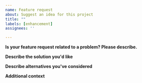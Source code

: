 ```yaml
---
name: Feature request
about: Suggest an idea for this project
title: ""
labels: [enhancement]
assignees: ''

---
```


**Is your feature request related to a problem? Please describe.**
<!-- A clear and concise description of what the problem is. 
Ex. I'm always frustrated when [...]
-->

**Describe the solution you'd like**
<!-- A clear and concise description of what you want to happen.-->

**Describe alternatives you've considered**
<!-- A clear and concise description of any alternative solutions or features you've considered.-->

**Additional context**
<!-- Add any other context or screenshots about the feature request here.-->
